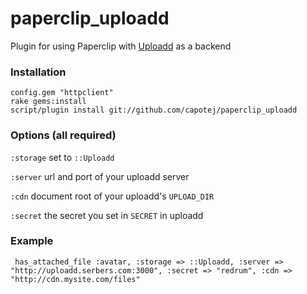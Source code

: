 # paperclip_uploadd

Plugin for using Paperclip with [Uploadd](http://github.com/capotej/uploadd) as a backend




### Installation
    
    config.gem "httpclient"
    rake gems:install
    script/plugin install git://github.com/capotej/paperclip_uploadd

### Options (all required)

`:storage` set to `::Uploadd`

`:server` url and port of your uploadd server

`:cdn` document root of your uploadd's `UPLOAD_DIR`

`:secret` the secret you set in `SECRET` in uploadd



### Example

     has_attached_file :avatar, :storage => ::Uploadd, :server => "http://uploadd.serbers.com:3000", :secret => "redrum", :cdn => "http://cdn.mysite.com/files"

